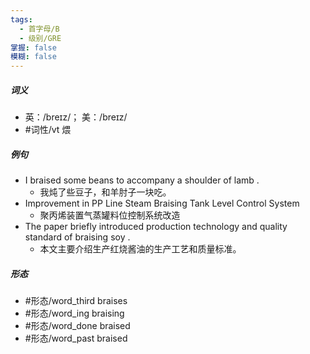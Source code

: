 ```yaml
---
tags:
  - 首字母/B
  - 级别/GRE
掌握: false
模糊: false
---
```

##### 词义
- 英：/breɪz/； 美：/breɪz/
- #词性/vt  煨
##### 例句
- I braised some beans to accompany a shoulder of lamb .
	- 我炖了些豆子，和羊肘子一块吃。
- Improvement in PP Line Steam Braising Tank Level Control System
	- 聚丙烯装置气蒸罐料位控制系统改造
- The paper briefly introduced production technology and quality standard of braising soy .
	- 本文主要介绍生产红烧酱油的生产工艺和质量标准。
##### 形态
- #形态/word_third braises
- #形态/word_ing braising
- #形态/word_done braised
- #形态/word_past braised

